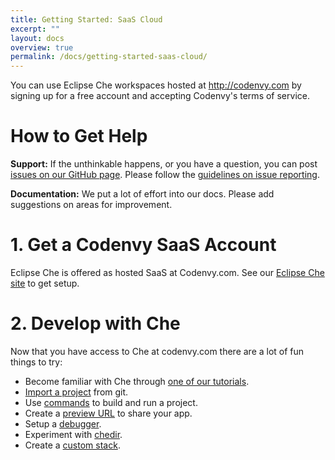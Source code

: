 ```yaml
---
title: Getting Started: SaaS Cloud
excerpt: ""
layout: docs
overview: true
permalink: /docs/getting-started-saas-cloud/
---
```

You can use Eclipse Che workspaces hosted at http://codenvy.com by signing up for a free account and accepting Codenvy's terms of service.
# How to Get Help  
**Support:** If the unthinkable happens, or you have a question, you can post [issues on our GitHub page](https://github.com/eclipse/che/issues). Please follow the [guidelines on issue reporting](https://github.com/eclipse/che/blob/master/CONTRIBUTING.md).

**Documentation:** We put a lot of effort into our docs. Please add suggestions on areas for improvement.
# 1. Get a Codenvy SaaS Account  
Eclipse Che is offered as hosted SaaS at Codenvy.com. See our [Eclipse Che site](https://www.eclipse.org/che/getting-started/cloud/) to get setup.
# 2. Develop with Che  
Now that you have access to Che at codenvy.com there are a lot of fun things to try:
- Become familiar with Che through [one of our tutorials](https://eclipse-che.readme.io/docs/get-started-with-java-and-che).
- [Import a project](https://eclipse-che.readme.io/docs/import-a-project) from git.
- Use [commands](https://eclipse-che.readme.io/docs/commands) to build and run a project.
- Create a [preview URL](https://eclipse-che.readme.io/docs/previews) to share your app.
- Setup a [debugger](https://eclipse-che.readme.io/docs/debug).
- Experiment with [chedir](https://dash.readme.io/project/eclipse-che/docs/getting-started-chedir).
- Create a [custom stack](https://eclipse-che.readme.io/docs/stacks).
